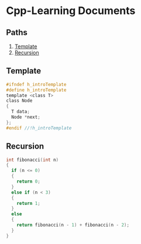 # Cpp-Learning Documents
## Paths
1. [Template](#template)
2. [Recursion](#recursion)

## **Template**

```h
#ifndef h_introTemplate
#define h_introTemplate
template <class T>
class Node
{
  T data;
  Node *next;
};
#endif //!h_introTemplate
```

## Recursion
```h
int fibonacci(int n)
{
  if (n <= 0)
  {
    return 0;
  }
  else if (n < 3)
  {
    return 1;
  }
  else
  {
    return fibonacci(n - 1) + fibonacci(n - 2);
  }
}
```